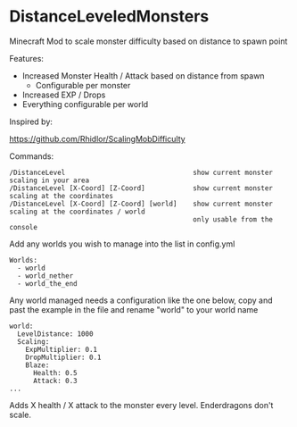 # DistanceLeveledMonsters

Minecraft Mod to scale monster difficulty based on distance to spawn point

Features:

* Increased Monster Health / Attack based on distance from spawn
	* Configurable per monster
* Increased EXP / Drops
* Everything configurable per world

Inspired by:

https://github.com/Rhidlor/ScalingMobDifficulty


Commands:

```
/DistanceLevel                                show current monster scaling in your area
/DistanceLevel [X-Coord] [Z-Coord]            show current monster scaling at the coordinates
/DistanceLevel [X-Coord] [Z-Coord] [world]    show current monster scaling at the coordinates / world
                                              only usable from the console
```

Add any worlds you wish to manage into the list in config.yml

```
Worlds:
  - world
  - world_nether
  - world_the_end
```

Any world managed needs a configuration like the one below, copy and past the example in the file and rename "world" to your world name

```
world:
  LevelDistance: 1000
  Scaling:
    ExpMultiplier: 0.1
    DropMultiplier: 0.1
    Blaze:
      Health: 0.5
      Attack: 0.3
...
```

Adds X health / X attack to the monster every level. 
Enderdragons don't scale.